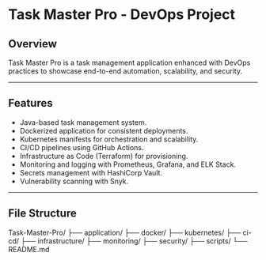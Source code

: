 # Task Master Pro - DevOps Project

## Overview

Task Master Pro is a task management application enhanced with DevOps practices to showcase end-to-end automation, scalability, and security.

---

## Features

- Java-based task management system.
- Dockerized application for consistent deployments.
- Kubernetes manifests for orchestration and scalability.
- CI/CD pipelines using GitHub Actions.
- Infrastructure as Code (Terraform) for provisioning.
- Monitoring and logging with Prometheus, Grafana, and ELK Stack.
- Secrets management with HashiCorp Vault.
- Vulnerability scanning with Snyk.

---

## File Structure

Task-Master-Pro/
├── application/
├── docker/
├── kubernetes/
├── ci-cd/
├── infrastructure/
├── monitoring/
├── security/
├── scripts/
└── README.md
